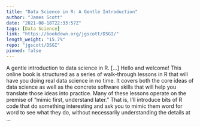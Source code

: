 ```yaml
---
title: "Data Science in R: A Gentle Introduction"
author: "James Scott"
date: "2021-08-18T22:33:57Z"
tags: [Data Science]
link: "https://bookdown.org/jgscott/DSGI/"
length_weight: "15.7%"
repo: "jgscott/DSGI"
pinned: false
---
```


A gentle introduction to data science in R. [...] Hello and welcome! This online book is structured as a series of walk-through lessons in R that will have you doing real data science in no time. It covers both the core ideas of data science as well as the concrete software skills that will help you translate those ideas into practice. Many of these lessons operate on the premise of “mimic first, understand later.” That is, I’ll introduce bits of R code that do something interesting and ask you to mimic them word for word to see what they do, without necessarily understanding the details at ...
